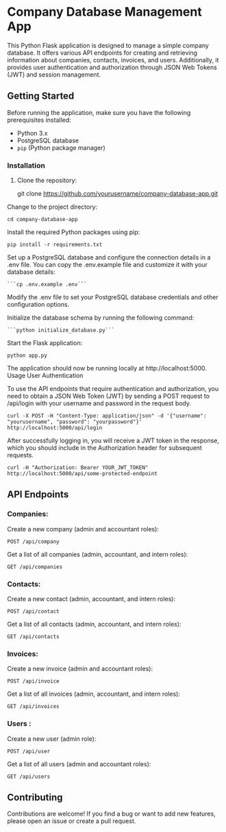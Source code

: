 # Company Database Management App

This Python Flask application is designed to manage a simple company database. It offers various API endpoints for creating and retrieving information about companies, contacts, invoices, and users. Additionally, it provides user authentication and authorization through JSON Web Tokens (JWT) and session management.

## Getting Started

Before running the application, make sure you have the following prerequisites installed:

- Python 3.x
- PostgreSQL database
- `pip` (Python package manager)

### Installation

1. Clone the repository:

   
    git clone https://github.com/yourusername/company-database-app.git

Change to the project directory:
    
    cd company-database-app

Install the required Python packages using pip:



    pip install -r requirements.txt

Set up a PostgreSQL database and configure the connection details in a .env file. You can copy the .env.example file and customize it with your database details:



    ```cp .env.example .env```

Modify the .env file to set your PostgreSQL database credentials and other configuration options.

Initialize the database schema by running the following command:



    ```python initialize_database.py```

Start the Flask application:



    python app.py

The application should now be running locally at http://localhost:5000.
Usage
User Authentication

To use the API endpoints that require authentication and authorization, you need to obtain a JSON Web Token (JWT) by sending a POST request to /api/login with your username and password in the request body.



    curl -X POST -H "Content-Type: application/json" -d '{"username": "yourusername", "password": "yourpassword"}' http://localhost:5000/api/login

After successfully logging in, you will receive a JWT token in the response, which you should include in the Authorization header for subsequent requests.



    curl -H "Authorization: Bearer YOUR_JWT_TOKEN" http://localhost:5000/api/some-protected-endpoint

## API Endpoints
### Companies:

Create a new company (admin and accountant roles):



    POST /api/company

Get a list of all companies (admin, accountant, and intern roles):


    GET /api/companies

### Contacts:

Create a new contact (admin, accountant, and intern roles):



    POST /api/contact

Get a list of all contacts (admin, accountant, and intern roles):



    GET /api/contacts

### Invoices:

Create a new invoice (admin and accountant roles):



    POST /api/invoice

Get a list of all invoices (admin, accountant, and intern roles):



    GET /api/invoices

### Users :

Create a new user (admin role):



    POST /api/user

Get a list of all users (admin and accountant roles):

    

    GET /api/users

## Contributing

Contributions are welcome! If you find a bug or want to add new features, please open an issue or create a pull request.